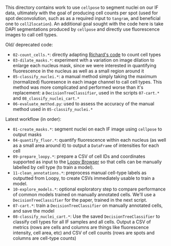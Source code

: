 This directory contains work to use `cellpose` to segment nuclei on our IF data, ultimately with the goal of producing cell counts per spot (used for spot deconvolution, such as as a required input to `tangram`, and beneficial one to `cell2location`). An additional goal sought with the code here is take DAPI segmentations produced by `cellpose` and directly use fluorescence images to call cell types.

Old/ deprecated code:

* `02-count_cells.*`: directly adapting [Richard's code](https://github.com/chaichontat/libd-rotation/blob/main/scripts/segmentation/process_mask.py) to count cell types
* `03-dilate_masks.*`: experiment with a variation on image dilation to enlarge each nucleus mask, since we were interested in quantifying fluorescence in the nucleus as well as a small region around it
* `05-classify_nuclei.*`: a manual method simply taking the maximum (normalized) fluoresence in each image channel to call cell types. This method was more complicated and performed worse than it's replacement: a `DecisionTreeClassifier`, used in the scripts `07-cart.*` and `08_classify_nuclei_cart.*`
* `06-evaluate_method.py`: used to assess the accuracy of the manual method used in `05-classify_nuclei.*`

Latest workflow (in order):

* `01-create_masks.*`: segment nuclei on each IF image using `cellpose` to output masks
* `04-quantify_fluor.*`: quantify fluorescence within each nucleus (as well as a small area around it) to output a `DataFrame` of intensities for each cell
* `09-prepare_loopy.*`: prepare a CSV of cell IDs and coordinates supported as input to the [Loopy Browser](https://loopybrowser.com/) so that cells can be manually labelled by cell type (to train a model).
* `11-clean_annotations.*`: preprocess manual cell-type labels as outputted from Loopy, to create CSVs immediately usable to train a model.
* `10-explore_models.*`: optional exploratory step to compare performance of common models trained on manually annotated cells. We'll use a `DecisionTreeClassifier` for the paper, trained in the next script.
* `07-cart.*`: train a `DecisionTreeClassifier` on manually annotated cells, and save the model
* `08-classify_nuclei_cart.*`: Use the saved `DecisionTreeClassifier` to classify cell types for all IF samples and all cells. Output a CSV of metrics (rows are cells and columns are things like fluorescence intensity, cell area, etc) and CSV of cell counts (rows are spots and columns are cell-type counts)
